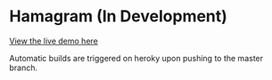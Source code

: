 # Hamagram (In Development)

[View the live demo here](https://hamagram.herokuapp.com/)

Automatic builds are triggered on heroky upon pushing to the master branch.